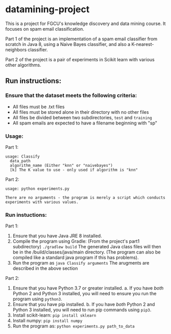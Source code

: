 # datamining-project
This is a project for FGCU's knowledge discovery and data mining course.
It focuses on spam email classification.

Part 1 of the project is an implementation of a spam email classifier from scratch in Java 8,
using a Naive Bayes classifier, and also a K-nearest-neighbors classifier.

Part 2 of the project is a pair of experiments in Scikit learn with various other algorithms.

## Run instructions:

### Ensure that the dataset meets the following criteria:
   - All files must be .txt files
   - All files must be stored alone in their directory with no other files
   - All files be divided between two subdirectories, `test` and `training`
   - All spam emails are expected to have a filename beginning with "sp"

### Usage:

  Part 1:
  
  ```
  usage: Classify 
    data_path
    algorithm_name (Either "knn" or "naivebayes")
    [k] The K value to use - only used if algorithm is "knn"
  ```
  
  Part 2:
  
  ```
  usage: python experiments.py
  
  There are no arguments - the program is merely a script which conducts experiments with various values.
  ```
  
  
### Run instuctions:

Part 1:

 1. Ensure that you have Java JRE 8 installed.
 2. Compile the program using Gradle:
      (From the project's part1 subdirectory)
      `./gradlew build`
      The generated Java class files will then be in the /build/classes/java/main directory.
      (The program can also be compiled like a standard java program if this has problems).
 3. Run the program as `java Classify arguments`
      The arugments are described in the above section

Part 2:

  1. Ensure that you have Python 3.7 or greater installed.
     a. If you have _both_ Python 2 and Python 3 installed, you will need to ensure you run the program using `python3`.
  2. Ensure that you have pip installed.
     b. If you have _both_ Python 2 and Python 3 installed, you will need to run pip commands using `pip3`.
  3. Install scikit-learn: `pip install sklearn`
  4. Install numpy: `pip install numpy`
  5. Run the program as: `python experiments.py path_to_data`
